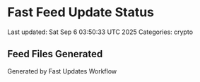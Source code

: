 # Fast Feed Update Status
Last updated: Sat Sep  6 03:50:33 UTC 2025
Categories: crypto

## Feed Files Generated

Generated by Fast Updates Workflow
